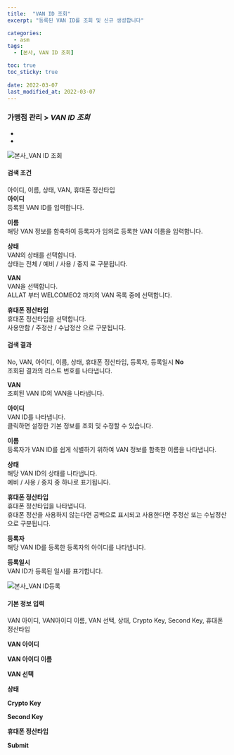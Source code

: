 ```yaml
---
title:  "VAN ID 조회"
excerpt: "등록된 VAN ID를 조회 및 신규 생성합니다"

categories:
  - asm
tags:
  - [본사, VAN ID 조회]

toc: true
toc_sticky: true
 
date: 2022-03-07
last_modified_at: 2022-03-07
---
```


### 가맹점 관리 > *VAN ID 조회*
-
-


![본사_VAN ID 조회](https://user-images.githubusercontent.com/95394003/156978046-854168f3-a1bc-4d98-a4d4-aafa834baf42.jpeg)


#### 검색 조건
아이디, 이름, 상태, VAN, 휴대폰 정산타입<br>
**아이디**
<br>등록된 VAN ID를 입력합니다.

**이름**
<br>해당 VAN 정보를 함축하여 등록자가 임의로 등록한 VAN 이름을 입력합니다.

**상태**
<br>VAN의 상태를 선택합니다.
<br>상태는 전체 / 예비 / 사용 / 중지 로 구분됩니다.

**VAN**
<br>VAN을 선택합니다.
<br>ALLAT 부터 WELCOMEO2 까지의 VAN 목록 중에 선택합니다.

**휴대폰 정산타입**
<br>휴대폰 정산타입을 선택합니다.
<br>사용안함 / 주정산 / 수납정산 으로 구분됩니다.


#### 검색 결과
No, VAN, 아이디, 이름, 상태, 휴대폰 정산타입, 등록자, 등록일시
**No**
<br>조회된 결과의 리스트 번호를 나타냅니다.

**VAN**
<br>조회된 VAN ID의 VAN을 나타냅니다.

**아이디**
<br>VAN ID를 나타냅니다.
<br>클릭하면 설정한 기본 정보를 조회 및 수정할 수 있습니다.

**이름**
<br>등록자가 VAN ID를 쉽게 식별하기 위하여 VAN 정보를 함축한 이름을 나타냅니다.

**상태**
<br>해당 VAN ID의 상태를 나타냅니다.
<br>예비 / 사용 / 중지 중 하나로 표기됩니다.

**휴대폰 정산타입**
<br>휴대폰 정산타입을 나타냅니다.
<br>휴대폰 정산을 사용하지 않는다면 공백으로 표시되고 사용한다면 주정산 또는 수납정산으로 구분됩니다.

**등록자**
<br>해당 VAN ID를 등록한 등록자의 아이디를 나타냅니다.

**등록일시**
<br>VAN ID가 등록된 일시를 표기합니다.

![본사_VAN ID등록](https://user-images.githubusercontent.com/95394003/156978650-a925c1fa-c8dc-45f2-8f54-cc7921d53b11.jpeg)
#### 기본 정보 입력
VAN 아이디, VAN아이디 이름, VAN 선택, 상태, Crypto Key, Second Key, 휴대폰 정산타입<br>

**VAN 아이디**
<br>

**VAN 아이디 이름**
<br>

**VAN 선택**
<br>

**상태**
<br>

**Crypto Key**
<br>

**Second Key**
<br>

**휴대폰 정산타입**
<br>

**Submit**
<br>